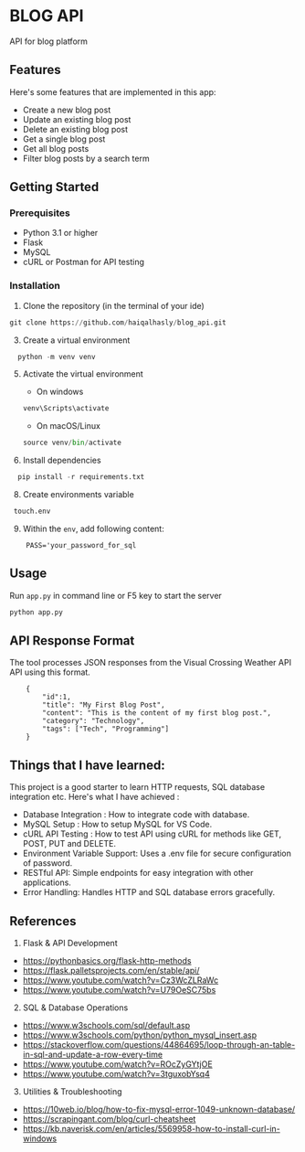 # BLOG API

API for blog platform 

## Features

Here's some features that are implemented in this app:

* Create a new blog post
* Update an existing blog post
* Delete an existing blog post
* Get a single blog post
* Get all blog posts
* Filter blog posts by a search term


## Getting Started

### Prerequisites

* Python 3.1 or higher
* Flask
* MySQL 
* cURL or Postman for API testing


### Installation
1. Clone the repository (in the terminal of your ide)

```py
git clone https://github.com/haiqalhasly/blog_api.git
```
3. Create a virtual environment

```py
  python -m venv venv
```
5. Activate the virtual environment
   * On windows
    ```py
    venv\Scripts\activate
    ```

   * On macOS/Linux
    ```py
    source venv/bin/activate
    ```

7. Install dependencies
```py
  pip install -r requirements.txt
```
8. Create environments variable
 ```bash
  touch.env
```
9. Within the `env`, add following content:
```env
    PASS='your_password_for_sql
```

## Usage

Run `app.py` in command line or F5 key to start the server
```bash
python app.py
```


## API Response Format
The tool processes JSON responses from the Visual Crossing Weather API API using this format.
```
    {   
        "id":1,
        "title": "My First Blog Post",
        "content": "This is the content of my first blog post.",
        "category": "Technology",
        "tags": ["Tech", "Programming"]
    }
```

## Things that I have learned:
This project is a good starter to learn HTTP requests, SQL database integration etc. Here's what I have achieved :

* Database Integration : How to integrate code with database.
* MySQL Setup : How to setup MySQL for VS Code.
* cURL API Testing : How to test API using cURL for methods like GET, POST, PUT and DELETE.
* Environment Variable Support: Uses a .env file for secure configuration of password.
* RESTful API: Simple endpoints for easy integration with other applications.
* Error Handling: Handles HTTP and SQL database errors gracefully.

## References

1. Flask & API Development
* <https://pythonbasics.org/flask-http-methods>
* <https://flask.palletsprojects.com/en/stable/api/>
* <https://www.youtube.com/watch?v=Cz3WcZLRaWc>
* <https://www.youtube.com/watch?v=U79OeSC75bs>

2. SQL & Database Operations
* <https://www.w3schools.com/sql/default.asp>
* <https://www.w3schools.com/python/python_mysql_insert.asp>
* <https://stackoverflow.com/questions/44864695/loop-through-an-table-in-sql-and-update-a-row-every-time>
* <https://www.youtube.com/watch?v=ROcZyGYtjOE>
* <https://www.youtube.com/watch?v=3tguxobYsq4>

3. Utilities & Troubleshooting
* <https://10web.io/blog/how-to-fix-mysql-error-1049-unknown-database/>
* <https://scrapingant.com/blog/curl-cheatsheet>
* <https://kb.naverisk.com/en/articles/5569958-how-to-install-curl-in-windows>
